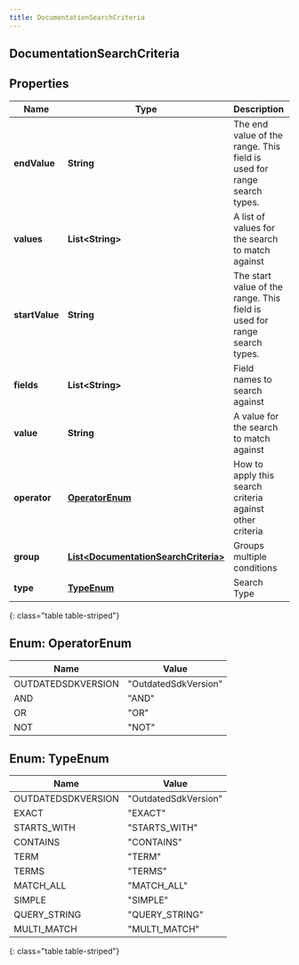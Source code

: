 ```yaml
---
title: DocumentationSearchCriteria
---
```

## DocumentationSearchCriteria


## Properties

| Name | Type | Description | Notes |
| ------------ | ------------- | ------------- | ------------- |
| **endValue** | **String** | The end value of the range. This field is used for range search types. |  [optional] |
| **values** | **List&lt;String&gt;** | A list of values for the search to match against |  [optional] |
| **startValue** | **String** | The start value of the range. This field is used for range search types. |  [optional] |
| **fields** | **List&lt;String&gt;** | Field names to search against |  [optional] |
| **value** | **String** | A value for the search to match against |  [optional] |
| **operator** | [**OperatorEnum**](#OperatorEnum) | How to apply this search criteria against other criteria |  [optional] |
| **group** | [**List&lt;DocumentationSearchCriteria&gt;**](DocumentationSearchCriteria.html) | Groups multiple conditions |  [optional] |
| **type** | [**TypeEnum**](#TypeEnum) | Search Type |  |
{: class="table table-striped"}


<a name="OperatorEnum"></a>

## Enum: OperatorEnum

| Name | Value |
| ---- | ----- |
| OUTDATEDSDKVERSION | &quot;OutdatedSdkVersion&quot; |
| AND | &quot;AND&quot; |
| OR | &quot;OR&quot; |
| NOT | &quot;NOT&quot; |


<a name="TypeEnum"></a>

## Enum: TypeEnum

| Name | Value |
| ---- | ----- |
| OUTDATEDSDKVERSION | &quot;OutdatedSdkVersion&quot; |
| EXACT | &quot;EXACT&quot; |
| STARTS_WITH | &quot;STARTS_WITH&quot; |
| CONTAINS | &quot;CONTAINS&quot; |
| TERM | &quot;TERM&quot; |
| TERMS | &quot;TERMS&quot; |
| MATCH_ALL | &quot;MATCH_ALL&quot; |
| SIMPLE | &quot;SIMPLE&quot; |
| QUERY_STRING | &quot;QUERY_STRING&quot; |
| MULTI_MATCH | &quot;MULTI_MATCH&quot; |
{: class="table table-striped"}


